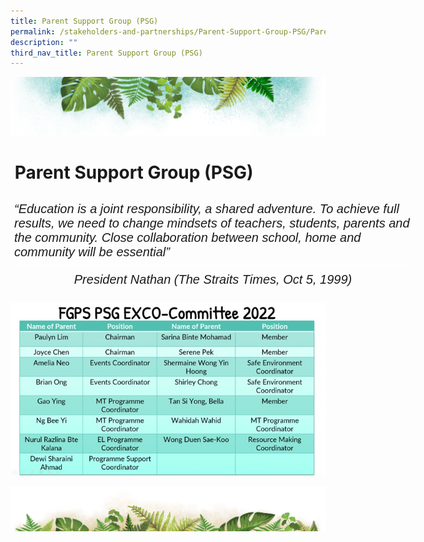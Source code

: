 ```yaml
---
title: Parent Support Group (PSG)
permalink: /stakeholders-and-partnerships/Parent-Support-Group-PSG/Parent-Support-Group-PSG/
description: ""
third_nav_title: Parent Support Group (PSG)
---
```

![](/images/Banner.png)

#  Parent Support Group (PSG)

<style type="text/css">
.tg  {border-collapse:collapse;border-spacing:0;}
.tg td{border-color:black;border-style:solid;border-width:1px;font-family:Arial, sans-serif;font-size:14px;
  overflow:hidden;padding:10px 5px;word-break:normal;}
.tg th{border-color:black;border-style:solid;border-width:1px;font-family:Arial, sans-serif;font-size:14px;
  font-weight:normal;overflow:hidden;padding:10px 5px;word-break:normal;}
.tg .tg-mrwy{border-color:#ffffff;font-size:20px;font-style:italic;text-align:left;vertical-align:top}
.tg .tg-3b8g{border-color:#ffffff;font-size:20px;font-style:italic;text-align:center;vertical-align:top}
</style>
<table class="tg" style="undefined;table-layout: fixed; width: 648px">
<colgroup>
<col style="width: 648px">
</colgroup>
<thead>
  <tr>
    <th class="tg-mrwy">“Education is a joint responsibility, a shared adventure. To achieve full results, we need to change mindsets of teachers, students, parents and the community. Close collaboration between school, home and community will be essential”</th>
  </tr>
</thead>
<tbody>
  <tr>
    <td class="tg-3b8g">President Nathan (The Straits Times, Oct 5, 1999)</td>
  </tr>
</tbody>
</table>


![](/images/PSG%20EXCO%20members%20position.jpg)

![](/images/bg-bottom.png)